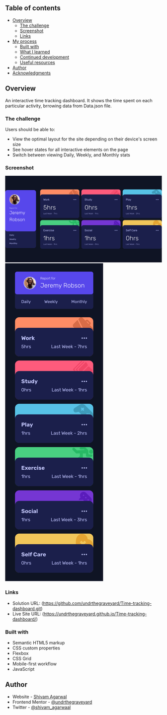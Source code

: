 ## Table of contents

- [Overview](#overview)
  - [The challenge](#the-challenge)
  - [Screenshot](#screenshot)
  - [Links](#links)
- [My process](#my-process)
  - [Built with](#built-with)
  - [What I learned](#what-i-learned)
  - [Continued development](#continued-development)
  - [Useful resources](#useful-resources)
- [Author](#author)
- [Acknowledgments](#acknowledgments)

## Overview

An interactive time tracking dashboard. It shows the time spent on each particular activity, brrowing data from Data.json file. 

### The challenge

Users should be able to:

- View the optimal layout for the site depending on their device's screen size
- See hover states for all interactive elements on the page
- Switch between viewing Daily, Weekly, and Monthly stats

### Screenshot

![](./design/Final%20Design%20Desktop%20Preview.png)
![](./design/Final%20Design%20Mobile%20Preview.png)

### Links

- Solution URL: (https://github.com/undrthegraveyard/Time-tracking-dashboard.git)
- Live Site URL: (https://undrthegraveyard.github.io/Time-tracking-dashboard/)

### Built with

- Semantic HTML5 markup
- CSS custom properties
- Flexbox
- CSS Grid
- Mobile-first workflow
- JavaScript

## Author

- Website - [Shivam Agarwal](https://www.shivamagarwal.au)
- Frontend Mentor - [@undrthegraveyard](https://www.frontendmentor.io/profile/undrthegraveyard)
- Twitter - [@shivam_agarwaal](https://twitter.com/shivam_agarwaal)